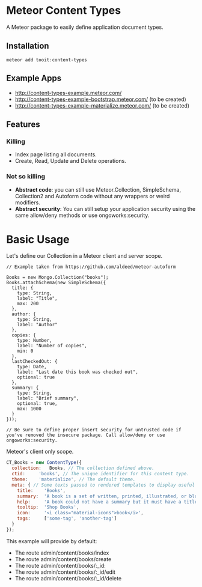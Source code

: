 # Meteor Content Types

A Meteor package to easily define application document types.

## Installation

```
meteor add tooit:content-types
```

## Example Apps

* http://content-types-example.meteor.com/
* http://content-types-example-bootstrap.meteor.com/ (to be created)
* http://content-types-example-materialize.meteor.com/ (to be created)

## Features

### Killing

* Index page listing all documents.
* Create, Read, Update and Delete operations.

### Not so killing

* **Abstract code**: you can still use Meteor.Collection, SimpleSchema, Collection2 and Autoform code without any wrappers or weird modifiers.
* **Abstract security**: You can still setup your application security using the same allow/deny methods or use ongoworks:security.

# Basic Usage

Let's define our Collection in a Meteor client and server scope.

```
// Example taken from https://github.com/aldeed/meteor-autoform

Books = new Mongo.Collection("books");
Books.attachSchema(new SimpleSchema({
  title: {
    type: String,
    label: "Title",
    max: 200
  },
  author: {
    type: String,
    label: "Author"
  },
  copies: {
    type: Number,
    label: "Number of copies",
    min: 0
  },
  lastCheckedOut: {
    type: Date,
    label: "Last date this book was checked out",
    optional: true
  },
  summary: {
    type: String,
    label: "Brief summary",
    optional: true,
    max: 1000
  }
}));

// Be sure to define proper insert security for untrusted code if you've removed the insecure package. Call allow/deny or use ongoworks:security.

```

Meteor's client only scope.

```javascript
CT_Books = new ContentType({
  collection:   Books, // The collection defined above.
  ctid:     'books', // The unique identifier for this content type.
  theme:    'materialize', // The default theme.
  meta: { // Some texts passed to rendered templates to display useful information.
    title:    'Books',
    summary:  'A book is a set of written, printed, illustrated, or blank sheets, made of ink, paper, parchment, or other materials, fastened together to hinge at one side. See https://en.wikipedia.org/wiki/Book',
    help:     'A book could not have a summary but it must have a title.',
    tooltip:  'Shop Books',
    icon:     '<i class="material-icons">book</i>',
    tags:     ['some-tag', 'another-tag']
  }
});
```

This example will provide by default:

- The route admin/content/books/index
- The route admin/content/books/create
- The route admin/content/books/:_id:
- The route admin/content/books/:_id/edit
- The route admin/content/books/:_id/delete
